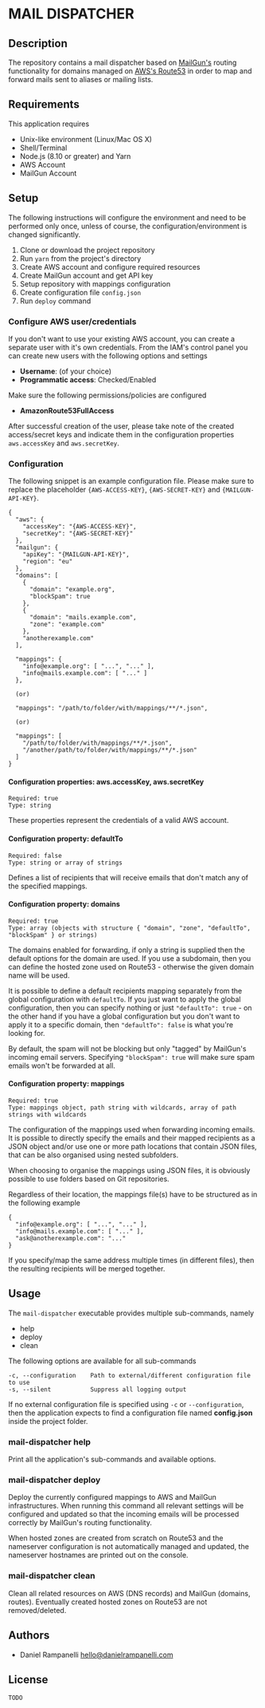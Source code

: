 # MAIL DISPATCHER

## Description

The repository contains a mail dispatcher based on [MailGun's](https://www.mailgun.com) routing functionality for domains managed on [AWS's Route53](https://aws.amazon.com/route53/) in order to map and forward mails sent to aliases or mailing lists.

## Requirements

This application requires

- Unix-like environment (Linux/Mac OS X)
- Shell/Terminal
- Node.js (8.10 or greater) and Yarn
- AWS Account
- MailGun Account

## Setup

The following instructions will configure the environment and need to be performed only once, unless of course, the configuration/environment is changed significantly.

1. Clone or download the project repository
1. Run `yarn` from the project's directory
1. Create AWS account and configure required resources
1. Create MailGun account and get API key
1. Setup repository with mappings configuration
1. Create configuration file `config.json`
1. Run `deploy` command

### Configure AWS user/credentials

If you don't want to use your existing AWS account, you can create a separate user with it's own credentials. From the IAM's control panel you can create new users with the following options and settings

- **Username**: (of your choice)
- **Programmatic access**: Checked/Enabled

Make sure the following permissions/policies are configured

- **AmazonRoute53FullAccess**

After successful creation of the user, please take note of the created access/secret keys and indicate them in the configuration properties `aws.accessKey` and `aws.secretKey`.

### Configuration

The following snippet is an example configuration file. Please make sure to replace the placeholder `{AWS-ACCESS-KEY}`, `{AWS-SECRET-KEY}` and `{MAILGUN-API-KEY}`.

    {
      "aws": {
        "accessKey": "{AWS-ACCESS-KEY}",
        "secretKey": "{AWS-SECRET-KEY}"
      },
      "mailgun": {
        "apiKey": "{MAILGUN-API-KEY}",
        "region": "eu"
      },
      "domains": [
        {
          "domain": "example.org",
          "blockSpam": true
        },
        {
          "domain": "mails.example.com",
          "zone": "example.com"
        },
        "anotherexample.com"
      ],
      
      "mappings": {
        "info@example.org": [ "...", "..." ],
        "info@mails.example.com": [ "..." ]
      },
      
      (or)
      
      "mappings": "/path/to/folder/with/mappings/**/*.json",
      
      (or)
      
      "mappings": [
        "/path/to/folder/with/mappings/**/*.json",
        "/another/path/to/folder/with/mappings/**/*.json"
      ]
    }

#### Configuration properties: aws.accessKey, aws.secretKey

    Required: true
    Type: string

These properties represent the credentials of a valid AWS account.

#### Configuration property: defaultTo

    Required: false
    Type: string or array of strings

Defines a list of recipients that will receive emails that don't match any of the specified mappings.

#### Configuration property: domains

    Required: true
    Type: array (objects with structure { "domain", "zone", "defaultTo", "blockSpam" } or strings)

The domains enabled for forwarding, if only a string is supplied then the default options for the domain are used. If you use a subdomain, then you can define the hosted zone used on Route53 - otherwise the given domain name will be used.

It is possible to define a default recipients mapping separately from the global configuration with `defaultTo`. If you just want to apply the global configuration, then you can specify nothing or just `"defaultTo": true` - on the other hand if you have a global configuration but you don't want to apply it to a specific domain, then `"defaultTo": false` is what you're looking for.

By default, the spam will not be blocking but only "tagged" by MailGun's incoming email servers. Specifying `"blockSpam": true` will make sure spam emails won't be forwarded at all.

#### Configuration property: mappings

    Required: true
    Type: mappings object, path string with wildcards, array of path strings with wildcards

The configuration of the mappings used when forwarding incoming emails. It is possible to directly specify the emails and their mapped recipients as a JSON object and/or use one or more path locations that contain JSON files, that can be also organised using nested subfolders.

When choosing to organise the mappings using JSON files, it is obviously possible to use folders based on Git repositories.

Regardless of their location, the mappings file(s) have to be structured as in the following example

    {
      "info@example.org": [ "...", "..." ],
      "info@mails.example.com": [ "..." ],
      "ask@anotherexample.com": "..."
    }

If you specify/map the same address multiple times (in different files), then the resulting recipients will be merged together.

## Usage

The `mail-dispatcher` executable provides multiple sub-commands, namely

* help
* deploy
* clean

The following options are available for all sub-commands

    -c, --configuration    Path to external/different configuration file to use
    -s, --silent           Suppress all logging output

If no external configuration file is specified using `-c` or `--configuration`, then the application expects to find a configuration file named **config.json** inside the project folder.

### mail-dispatcher help

Print all the application's sub-commands and available options.

### mail-dispatcher deploy

Deploy the currently configured mappings to AWS and MailGun infrastructures. When running this command all relevant settings will be configured and updated so that the incoming emails will be processed correctly by MailGun's routing functionality.

When hosted zones are created from scratch on Route53 and the nameserver configuration is not automatically managed and updated, the nameserver hostnames are printed out on the console.

### mail-dispatcher clean

Clean all related resources on AWS (DNS records) and MailGun (domains, routes). Eventually created hosted zones on Route53 are not removed/deleted.

## Authors

* Daniel Rampanelli [hello@danielrampanelli.com](mailto:hello@danielrampanelli.com)

## License

`TODO`